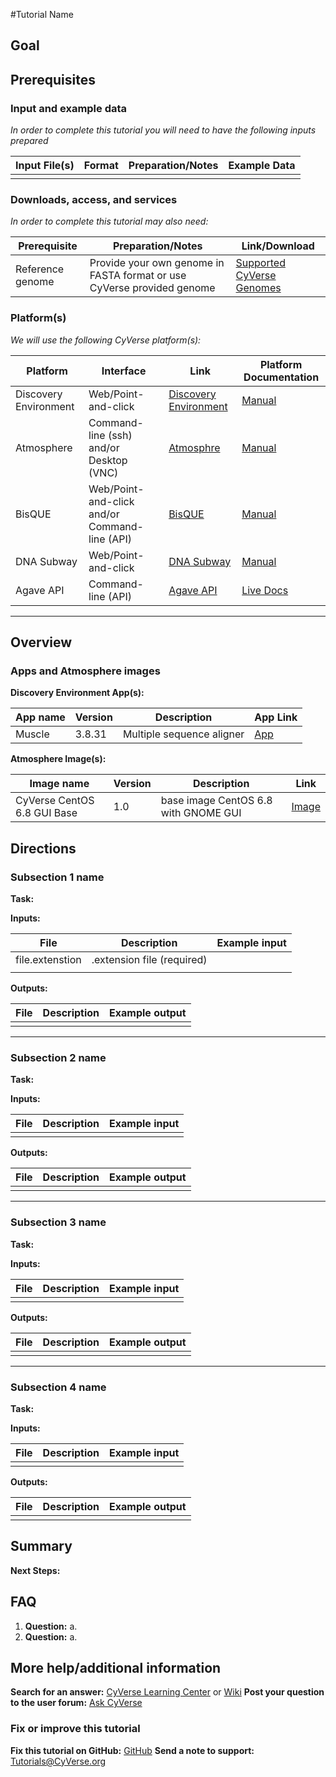 <!---

Images can be added in-line as a reStructured text substitution, but will not render in markdown. See reStructured text example. http://docutils.sourceforge.net/docs/ref/rst/restructuredtext.html#substitution-definitions

|CyVerse logo|

--->

#Tutorial Name


## Goal

<!---
Avoid covering upstream and downstream steps that are not explicitly and necessarily part of the tutorial - write or link to separate quick starts/tutorials for those parts
--->

<!---
A few sentences (50 words or less) describing the ultimate goal of the steps in this tutorial
--->

## Prerequisites
<!---
Short description
--->


### Input and example data

*In order to complete this tutorial you will need to have the following inputs prepared*

|Input File(s)|Format|Preparation/Notes|Example Data|
|-------------|------|-----------------|------------|
||||

<!---
Short description
--->

<!---
*you may want fine the following tutorials useful for completing this one:*

|Related tutorial|Description|Link|
|----------------|-----------|----|
|Name|Description|[Link]()|
|||
--->

<!---
**Example data citation:**

Links to papers, SRA, etc. 
--->

### Downloads, access, and services

*In order to complete this tutorial may also need:*

|Prerequisite|Preparation/Notes|Link/Download|
|------------|-----------------|-------------|
|Reference genome|Provide your own genome in FASTA format or use CyVerse provided genome|[Supported CyVerse Genomes](http://datacommons.cyverse.org/browse/iplant/home/shared/iplantcollaborative/genomeservices/builds/1.0.0/24_77)|



### Platform(s)

<!---
Keep only the relevant entries and delete the remaining
--->

*We will use the following CyVerse platform(s):*

|Platform|Interface|Link|Platform Documentation|
|--------|---------|----|----------------------|
|Discovery Environment|Web/Point-and-click|[Discovery Environment](https://de.iplantcollaborative.org)|[Manual](https://pods.iplantcollaborative.org/wiki/display/DEmanual/Table+of+Contents)|
|Atmosphere|Command-line (ssh) and/or Desktop (VNC)|[Atmosphre](https://atmo.cyverse.org)|[Manual](https://pods.iplantcollaborative.org/wiki/display/atmman/Atmosphere+Manual+Table+of+Contents)|
|BisQUE|Web/Point-and-click and/or Command-line (API)|[BisQUE](http://bisque.iplantcollaborative.org/client_service)|[Manual](https://pods.iplantcollaborative.org/wiki/display/BIS)|
|DNA Subway|Web/Point-and-click|[DNA Subway](http://dnasubway.iplantcollaborative.org/)|[Manual](http://dnasubway.iplantcollaborative.org/files/pdf/DNA_Subway_Guide.pdf)|
|Agave API|Command-line (API)|[Agave API](https://agaveapi.co)|[Live Docs](https://agaveapi.co)|


---

## Overview

<!---
Text and workflow image go here. Using reStructured text we can place a link to an image in pipes (label images 'image n' starting with n=0). At the end of the document add the image names, links, and parameters. 
--->

<!---

Images can be added in-line as a reStructured text substitution, but will not render in markdown. See reStructured text example. http://docutils.sourceforge.net/docs/ref/rst/restructuredtext.html#substitution-definitions

|image 0|

--->

### Apps and Atmosphere images

**Discovery Environment App(s):**

<!---
inks to APPs in the DE are found by clicking the INFO button; App URL
--->

|App name|Version|Description|App Link|
|--------|-------|-----------|--------|
|Muscle|3.8.31|Multiple sequence aligner|[App](https://de.iplantcollaborative.org/de/?type=apps&app-id=9b41c9e4-5031-4a49-b1cb-c471335df16e)

**Atmosphere Image(s):**

|Image name|Version|Description|Link|
|----------|-------|-----------|----|
|CyVerse CentOS 6.8 GUI Base|1.0|base image CentOS 6.8 with GNOME GUI|[Image](https://atmo.cyverse.org/application/images/1384)|


## Directions

<!---

Style recommendations for DE:

1. Steps generally begin with a verb or preposition:

    "Click on the XXXX button" OR  "Under the 'Results Menu'"

2. Locations parenthetical and separated by carets. Locations not preceded by (semi)colons don't use parenthesis. (optional: ultimate object in bold):

    "(Username > analyses > output)" OR "Output is located at: Username >                 
    analyses > **output**"
    
3. Buttons and key words in bold:
    "Click on **Apps**" or "Select **Arabidopsis**"

4. App accordion menu titles in double quotes

5. App header description in single quotes

--->

### Subsection 1 name

**Task:**

<!---
1-2 sentence description of what happens here
--->


**Inputs:**

|File|Description|Example input|
|----|-----------|-------------|
|file.extenstion|.extension file (required)||
||||

<!---
Steps and text go here
--->

<!---
.. Hint::
	You can insert reStructured text directives in the Markdown. The formatting will have to be fixed later in the .rst document see [rst docs](http://docutils.sourceforge.net/docs/ref/rst/directives.html#admonitions)
--->

**Outputs:**

|File|Description|Example output|
|----|-----------|--------------|
||||

---

### Subsection 2 name

**Task:**
<!---
1-2 sentence description of what happens here
--->


**Inputs:**

|File|Description|Example input|
|----|-----------|-------------|
||||

<!---
Steps and text go here
--->

**Outputs:**

|File|Description|Example output|
|----|-----------|--------------|
||||

---

### Subsection 3 name

**Task:**
<!---
1-2 sentence description of what happens here
--->


**Inputs:**

|File|Description|Example input|
|----|-----------|-------------|
||||

<!---
Steps and text go here
--->

**Outputs:**

|File|Description|Example output|
|----|-----------|--------------|
||||

---

### Subsection 4 name

**Task:**
<!---
1-2 sentence description of what happens here
--->


**Inputs:**

|File|Description|Example input|
|----|-----------|-------------|
||||

<!---
Steps and text go here
--->

**Outputs:**

|File|Description|Example output|
|----|-----------|--------------|
||||




## Summary

<!---
Summary and example figures
--->

**Next Steps:**



## FAQ


<!---
Optional list of one or more FAQ questions
--->

1. **Question:**
    a. 
2. **Question:**
    a. 


## More help/additional information

<!---
Short description and links to any reading materials
--->

**Search for an answer:** [CyVerse Learning Center](http://www.cyverse.org/learning-center) or [Wiki](https://wiki.cyverse.org/wiki/dashboard.action)
**Post your question to the user forum:** [Ask CyVerse](http://ask.iplantcollaborative.org/questions/)


### Fix or improve this tutorial 


**Fix this tutorial on GitHub:** [GitHub](Link_to_gh_readme)
**Send a note to support:** [Tutorials@CyVerse.org](mailto:Tutorials@CyVerse.org)

<!---

SAMPLE DIRECTIVES (DELETE UNSUED ONES)
--------------------------------------

See: http://docutils.sourceforge.net/docs/ref/rst/directives.html#admonitions

.. Danger::
	This step is dangerous

.. Important::
	This step is important
	
.. Caution::
	Exercise caution
	
.. Hint::
	This is a hint

.. Important::
	This is very important

.. note:: This is a note admonition.
   This is the second line of the first paragraph.

   - The note contains all indented body elements
     following.
   - It includes this bullet list.



.. |CyVerse logo| image:: ./img/cyverse_rgb.png
    :width: 500
    :height: 100
--->